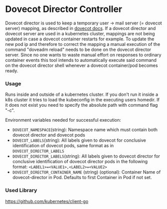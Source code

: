 # Dovecot Director Controller

Dovecot director is used to keep a temporary user -> mail server (= dovecot server) mapping, as described in <a href="https://wiki.dovecot.org/Director">dovecot docs</a>.
If a dovecot director and dovecot server are used in a kubernetes cluster, mappings are not being updated in case a dovecot container restarts for example.
To update the new pod ip and therefore to correct the mapping a manual execution of the command "doveadm reload" needs to be done on the dovecot director server.
Since no one wants to waste manual effort on responses to ordinary container events this tool intends to automatically execute said command on the dovecot director shell whenever a dovecot container/pod becomes ready.


### Usage

Runs inside and outside of a kubernetes cluster.
If you don't run it inside a k8s cluster it tries to load the kubeconfig in the executing users homedir.
If it does not exist you need to specify the absolute path with command flag "-c".
 
Environment variables needed for successful execution:
* `DOVECOT_NAMESPACE`(string): Namespace name which must contain both dovecot director and dovecot pods
* `DOVECOT_LABELS`(string): All labels given to dovecot for conclusive identification of dovecot pods, same format as in `DOVECOT_DIRECTOR_LABELS`
* `DOVECOT_DIRECTOR_LABELS`(string): All labels given to dovecot director for conclusive identification of dovecot director pods in the following format: `<LABEL1>=<VALUE1>,<LABEL2>=<VALUE2>`
* `DOVECOT_DIRECTOR_CONTAINER_NAME` (string) (optional): Container Name of dovecot-director in Pod. Defaults to first Container in Pod if not set.

### Used Library
https://github.com/kubernetes/client-go

